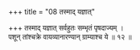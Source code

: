 +++
title = "08 तस्माद् यज्ञात्"

+++
तस्माद् यज्ञात् सर्वहुतः सम्भृतं पृषदाज्यम् ।  
पशून् तांश्चक्रे वायव्यानारण्यान् ग्राम्याश्च ये ॥ १२ ॥